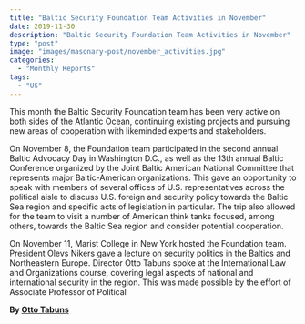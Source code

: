```yaml
---
title: "Baltic Security Foundation Team Activities in November"
date: 2019-11-30
description: "Baltic Security Foundation Team Activities in November"
type: "post"
image: "images/masonary-post/november_activities.jpg"
categories: 
  - "Monthly Reports"
tags:
  - "US"
---
```


This month the Baltic Security Foundation team has been very active on both sides of the Atlantic Ocean, continuing existing projects and pursuing new areas of cooperation with likeminded experts
and stakeholders.

On November 8, the Foundation team participated in the second annual Baltic Advocacy Day in Washington D.C., as well as the 13th annual Baltic Conference organized by the Joint Baltic American National Committee that represents major Baltic-American organizations. This gave an opportunity to speak with members of several offices of U.S. representatives across the political aisle to discuss U.S. foreign and security policy towards the Baltic Sea region and specific acts of legislation in particular. The trip also allowed for the team to visit a number of American think tanks focused, among others, towards the Baltic Sea region and consider potential cooperation.

On November 11, Marist College in New York hosted the Foundation team. President Olevs Nikers gave a lecture on security politics in the Baltics and Northeastern Europe. Director Otto Tabuns spoke at the International Law and Organizations course, covering legal aspects of national and international security in the region. This was made possible by the effort of Associate Professor of Political


**By [Otto Tabuns](../our_team)**
